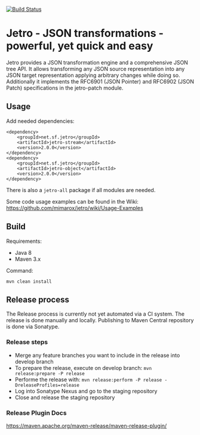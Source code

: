 [![Build Status](https://travis-ci.org/mimarox/jetro.svg?branch=develop)](https://travis-ci.org/mimarox/jetro)

# Jetro - JSON transformations - powerful, yet quick and easy

Jetro provides a JSON transformation engine and a comprehensive JSON tree API. It allows transforming any JSON source representation into any JSON target representation applying arbitrary changes while doing so. Additionally it implements the RFC6901 (JSON Pointer) and RFC6902 (JSON Patch) specifications in the jetro-patch module.


## Usage

Add needed dependencies:

```
<dependency>
    <groupId>net.sf.jetro</groupId>
    <artifactId>jetro-stream</artifactId>
    <version>2.0.0</version>
</dependency>
<dependency>
    <groupId>net.sf.jetro</groupId>
    <artifactId>jetro-object</artifactId>
    <version>2.0.0</version>
</dependency>
```

There is also a ```jetro-all``` package if all modules are needed.

Some code usage examples can be found in the Wiki: 
https://github.com/mimarox/jetro/wiki/Usage-Examples

## Build

Requirements:
- Java 8
- Maven 3.x

Command:
```
mvn clean install
```

## Release process

The Release process is currently not yet automated via a CI system. 
The release is done manually and locally. Publishing to Maven Central repository is done via Sonatype.

### Release steps

- Merge any feature branches you want to include in the release into develop branch
- To prepare the release, execute on develop branch: `mvn release:prepare -P release`
- Performe the release with: `mvn release:perform -P release -DreleaseProfiles=release`
- Log into Sonatype Nexus and go to the staging repository
- Close and release the staging repository

### Release Plugin Docs
https://maven.apache.org/maven-release/maven-release-plugin/
